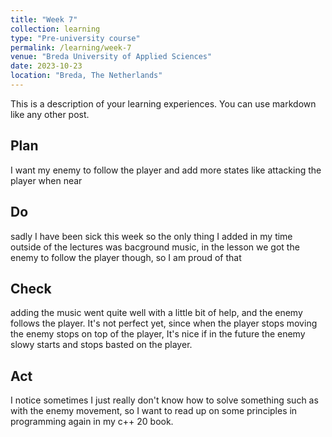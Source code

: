 ```yaml
---
title: "Week 7"
collection: learning
type: "Pre-university course"
permalink: /learning/week-7
venue: "Breda University of Applied Sciences"
date: 2023-10-23
location: "Breda, The Netherlands"
---
```


This is a description of your learning experiences. You can use markdown like any other post.

## Plan

I want my enemy to follow the player and add more states like attacking the player when near

## Do

sadly I have been sick this week so the only thing I added in my time outside of the lectures was bacground music, in the lesson we got the enemy to follow the player though, so I am proud of that 

## Check

adding the music went quite well with a little bit of help, and the enemy follows the player. It's not perfect yet, since when the player stops moving the enemy stops on top of the player, It's nice if in the future the enemy slowy starts and stops basted on the player.

## Act

I notice sometimes I just really don't know how to solve something such as with the enemy movement, so I want to read up on some principles in programming again in my c++ 20 book.